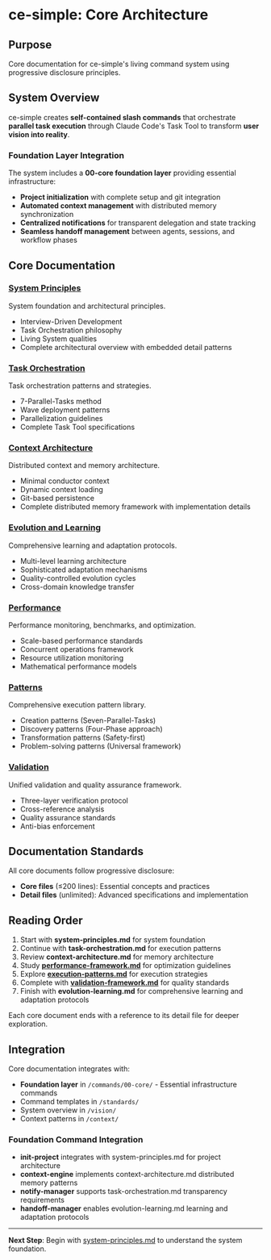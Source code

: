 # ce-simple: Core Architecture

## Purpose
Core documentation for ce-simple's living command system using progressive disclosure principles.

## System Overview
ce-simple creates **self-contained slash commands** that orchestrate **parallel task execution** through Claude Code's Task Tool to transform **user vision into reality**.

### Foundation Layer Integration
The system includes a **00-core foundation layer** providing essential infrastructure:
- **Project initialization** with complete setup and git integration
- **Automated context management** with distributed memory synchronization
- **Centralized notifications** for transparent delegation and state tracking  
- **Seamless handoff management** between agents, sessions, and workflow phases

## Core Documentation

### [System Principles](system-principles.md) 
System foundation and architectural principles.
- Interview-Driven Development
- Task Orchestration philosophy  
- Living System qualities
- Complete architectural overview with embedded detail patterns

### [Task Orchestration](task-orchestration.md)
Task orchestration patterns and strategies.
- 7-Parallel-Tasks method
- Wave deployment patterns
- Parallelization guidelines
- Complete Task Tool specifications

### [Context Architecture](context-architecture.md)
Distributed context and memory architecture.
- Minimal conductor context
- Dynamic context loading  
- Git-based persistence
- Complete distributed memory framework with implementation details

### [Evolution and Learning](evolution-learning.md)
Comprehensive learning and adaptation protocols.
- Multi-level learning architecture
- Sophisticated adaptation mechanisms
- Quality-controlled evolution cycles
- Cross-domain knowledge transfer

### [Performance](../frameworks/performance-framework.md)
Performance monitoring, benchmarks, and optimization.
- Scale-based performance standards
- Concurrent operations framework
- Resource utilization monitoring
- Mathematical performance models

### [Patterns](../frameworks/execution-patterns.md)
Comprehensive execution pattern library.
- Creation patterns (Seven-Parallel-Tasks)
- Discovery patterns (Four-Phase approach)
- Transformation patterns (Safety-first)
- Problem-solving patterns (Universal framework)

### [Validation](../frameworks/validation-framework.md)
Unified validation and quality assurance framework.
- Three-layer verification protocol
- Cross-reference analysis
- Quality assurance standards
- Anti-bias enforcement

## Documentation Standards
All core documents follow progressive disclosure:
- **Core files** (≤200 lines): Essential concepts and practices
- **Detail files** (unlimited): Advanced specifications and implementation

## Reading Order
1. Start with **system-principles.md** for system foundation
2. Continue with **task-orchestration.md** for execution patterns
3. Review **context-architecture.md** for memory architecture
4. Study **[performance-framework.md](../frameworks/performance-framework.md)** for optimization guidelines
5. Explore **[execution-patterns.md](../frameworks/execution-patterns.md)** for execution strategies
6. Complete with **[validation-framework.md](../frameworks/validation-framework.md)** for quality standards
7. Finish with **evolution-learning.md** for comprehensive learning and adaptation protocols

Each core document ends with a reference to its detail file for deeper exploration.

## Integration
Core documentation integrates with:
- **Foundation layer** in `/commands/00-core/` - Essential infrastructure commands
- Command templates in `/standards/`
- System overview in `/vision/`
- Context patterns in `/context/`

### Foundation Command Integration
- **init-project** integrates with system-principles.md for project architecture
- **context-engine** implements context-architecture.md distributed memory patterns
- **notify-manager** supports task-orchestration.md transparency requirements
- **handoff-manager** enables evolution-learning.md learning and adaptation protocols

---

**Next Step**: Begin with [system-principles.md](system-principles.md) to understand the system foundation.